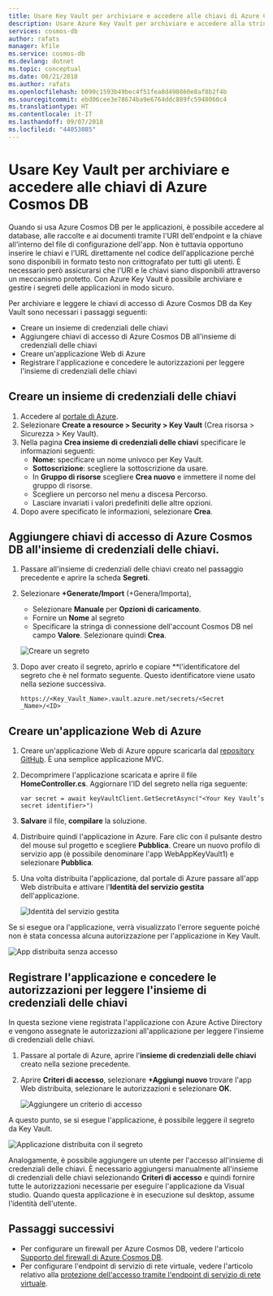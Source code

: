 ```yaml
---
title: Usare Key Vault per archiviare e accedere alle chiavi di Azure Cosmos DB | Microsoft Docs
description: Usare Azure Key Vault per archiviare e accedere alla stringa di connessione, alle chiavi e agli URI di Azure Cosmos DB.
services: cosmos-db
author: rafats
manager: kfile
ms.service: cosmos-db
ms.devlang: dotnet
ms.topic: conceptual
ms.date: 08/21/2018
ms.author: rafats
ms.openlocfilehash: b090c1593b49bec4f51fea8d498860e8af8b2f4b
ms.sourcegitcommit: ebd06cee3e78674ba9e6764ddc889fc5948060c4
ms.translationtype: HT
ms.contentlocale: it-IT
ms.lasthandoff: 09/07/2018
ms.locfileid: "44053085"
---
```

# <a name="use-key-vault-to-store-and-access-azure-cosmos-db-keys"></a>Usare Key Vault per archiviare e accedere alle chiavi di Azure Cosmos DB

Quando si usa Azure Cosmos DB per le applicazioni, è possibile accedere al database, alle raccolte e ai documenti tramite l'URI dell'endpoint e la chiave all'interno del file di configurazione dell'app.  Non è tuttavia opportuno inserire le chiavi e l'URL direttamente nel codice dell'applicazione perché sono disponibili in formato testo non crittografato per tutti gli utenti. È necessario però assicurarsi che l'URI e le chiavi siano disponibili attraverso un meccanismo protetto. Con Azure Key Vault è possibile archiviare e gestire i segreti delle applicazioni in modo sicuro.

Per archiviare e leggere le chiavi di accesso di Azure Cosmos DB da Key Vault sono necessari i passaggi seguenti:

* Creare un insieme di credenziali delle chiavi  
* Aggiungere chiavi di accesso di Azure Cosmos DB all'insieme di credenziali delle chiavi  
* Creare un'applicazione Web di Azure  
* Registrare l'applicazione e concedere le autorizzazioni per leggere l'insieme di credenziali delle chiavi  


## <a name="create-a-key-vault"></a>Creare un insieme di credenziali delle chiavi

1. Accedere al [portale di Azure](https://portal.azure.com/).  
2. Selezionare **Create a resource > Security > Key Vault** (Crea risorsa > Sicurezza > Key Vault).  
3. Nella pagina **Crea insieme di credenziali delle chiavi** specificare le informazioni seguenti:  
   * **Nome:** specificare un nome univoco per Key Vault.  
   * **Sottoscrizione**: scegliere la sottoscrizione da usare.  
   * In **Gruppo di risorse** scegliere **Crea nuovo** e immettere il nome del gruppo di risorse.  
   * Scegliere un percorso nel menu a discesa Percorso.  
   * Lasciare invariati i valori predefiniti delle altre opzioni.  
4. Dopo avere specificato le informazioni, selezionare **Crea**.  

## <a name="add-azure-cosmos-db-access-keys-to-the-key-vault"></a>Aggiungere chiavi di accesso di Azure Cosmos DB all'insieme di credenziali delle chiavi.
1. Passare all'insieme di credenziali delle chiavi creato nel passaggio precedente e aprire la scheda **Segreti**.  
2. Selezionare **+Generate/Import** (+Genera/Importa), 

   * Selezionare **Manuale** per **Opzioni di caricamento**.
   * Fornire un **Nome** al segreto
   * Specificare la stringa di connessione dell'account Cosmos DB nel campo **Valore**. Selezionare quindi **Crea**.

   ![Creare un segreto](./media/access-secrets-from-keyvault/create-a-secret.png)

4. Dopo aver creato il segreto, aprirlo e copiare **l'identificatore del segreto che è nel formato seguente. Questo identificatore viene usato nella sezione successiva. 

   `https://<Key_Vault_Name>.vault.azure.net/secrets/<Secret _Name>/<ID>`

## <a name="create-an-azure-web-application"></a>Creare un'applicazione Web di Azure

1. Creare un'applicazione Web di Azure oppure scaricarla dal [repository GitHub](https://github.com/Azure/azure-cosmosdb-dotnet/tree/master/Demo/keyvaultdemo). È una semplice applicazione MVC.  

2. Decomprimere l'applicazione scaricata e aprire il file **HomeController.cs**. Aggiornare l'ID del segreto nella riga seguente:

   `var secret = await keyVaultClient.GetSecretAsync("<Your Key Vault’s secret identifier>")`

3. **Salvare** il file, **compilare** la soluzione.  
4. Distribuire quindi l'applicazione in Azure. Fare clic con il pulsante destro del mouse sul progetto e scegliere **Pubblica**. Creare un nuovo profilo di servizio app (è possibile denominare l'app WebAppKeyVault1) e selezionare **Pubblica**.   

5. Una volta distribuita l'applicazione, dal portale di Azure passare all'app Web distribuita e attivare l'**Identità del servizio gestita** dell'applicazione.  

   ![Identità del servizio gestita](./media/access-secrets-from-keyvault/turn-on-managed-service-identity.png)

Se si esegue ora l'applicazione, verrà visualizzato l'errore seguente poiché non è stata concessa alcuna autorizzazione per l'applicazione in Key Vault.

![App distribuita senza accesso](./media/access-secrets-from-keyvault/app-deployed-without-access.png)

## <a name="register-the-application--grant-permissions-to-read-the-key-vault"></a>Registrare l'applicazione e concedere le autorizzazioni per leggere l'insieme di credenziali delle chiavi

In questa sezione viene registrata l'applicazione con Azure Active Directory e vengono assegnate le autorizzazioni all'applicazione per leggere l'insieme di credenziali delle chiavi. 

1. Passare al portale di Azure, aprire l'**insieme di credenziali delle chiavi** creato nella sezione precedente.  

2. Aprire **Criteri di accesso**, selezionare **+Aggiungi nuovo** trovare l'app Web distribuita, selezionare le autorizzazioni e selezionare **OK**.  

   ![Aggiungere un criterio di accesso](./media/access-secrets-from-keyvault/add-access-policy.png)

A questo punto, se si esegue l'applicazione, è possibile leggere il segreto da Key Vault.

![Applicazione distribuita con il segreto](./media/access-secrets-from-keyvault/app-deployed-with-access.png)
 
Analogamente, è possibile aggiungere un utente per l'accesso all'insieme di credenziali delle chiavi. È necessario aggiungersi manualmente all'insieme di credenziali delle chiavi selezionando **Criteri di accesso** e quindi fornire tutte le autorizzazioni necessarie per eseguire l'applicazione da Visual studio. Quando questa applicazione è in esecuzione sul desktop, assume l'identità dell'utente.

## <a name="next-steps"></a>Passaggi successivi

* Per configurare un firewall per Azure Cosmos DB, vedere l'articolo [Supporto del firewall di Azure Cosmos DB](firewall-support.md).
* Per configurare l'endpoint di servizio di rete virtuale, vedere l'articolo relativo alla [protezione dell'accesso tramite l'endpoint di servizio di rete virtuale](vnet-service-endpoint.md).
